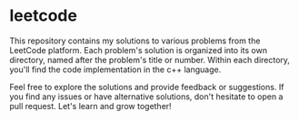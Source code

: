 # leetcode
This repository contains my solutions to various problems from the LeetCode platform. Each problem's solution is organized into its own directory, named after the problem's title or number. Within each directory, you'll find the code implementation in the c++ language.

Feel free to explore the solutions and provide feedback or suggestions. If you find any issues or have alternative solutions, don't hesitate to open a pull request. Let's learn and grow together!
